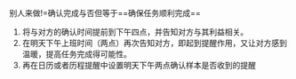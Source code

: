 别人来做!=确认完成与否但等于==确保任务顺利完成==
1. 将与对方的确认时间提前到下午四点，并告知对方与其利益相关。
2. 在明天下午上班时间（两点）再次告知对方，即起到提醒作用，又让对方感到温暖，提高任务完成得可能性。
3. 再在日历或者历程提醒中设置明天下午两点确认样本是否收到的提醒